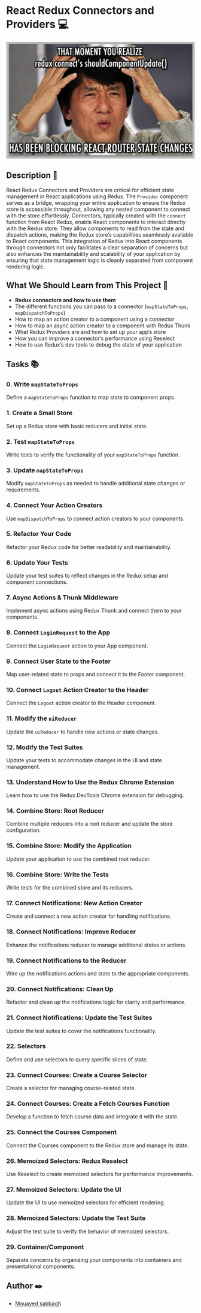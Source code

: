 # React Redux Connectors and Providers 💻

<img src="image/readme.jpg"  title="Optional title" >

## Description 💬

React Redux Connectors and Providers are critical for efficient state management in React applications using Redux. The `Provider` component serves as a bridge, wrapping your entire application to ensure the Redux store is accessible throughout, allowing any nested component to connect with the store effortlessly. Connectors, typically created with the `connect` function from React Redux, enable React components to interact directly with the Redux store. They allow components to read from the state and dispatch actions, making the Redux store’s capabilities seamlessly available to React components. This integration of Redux into React components through connectors not only facilitates a clear separation of concerns but also enhances the maintainability and scalability of your application by ensuring that state management logic is cleanly separated from component rendering logic.

## What We Should Learn from This Project 📑

- **Redux connectors and how to use them**
- The different functions you can pass to a connector (`mapStateToProps`, `mapDispatchToProps`)
- How to map an action creator to a component using a connector
- How to map an async action creator to a component with Redux Thunk
- What Redux Providers are and how to set up your app’s store
- How you can improve a connector’s performance using Reselect
- How to use Redux’s dev tools to debug the state of your application

## Tasks 📚

### 0. Write `mapStateToProps`
Define a `mapStateToProps` function to map state to component props.

### 1. Create a Small Store
Set up a Redux store with basic reducers and initial state.

### 2. Test `mapStateToProps`
Write tests to verify the functionality of your `mapStateToProps` function.

### 3. Update `mapStateToProps`
Modify `mapStateToProps` as needed to handle additional state changes or requirements.

### 4. Connect Your Action Creators
Use `mapDispatchToProps` to connect action creators to your components.

### 5. Refactor Your Code
Refactor your Redux code for better readability and maintainability.

### 6. Update Your Tests
Update your test suites to reflect changes in the Redux setup and component connections.

### 7. Async Actions & Thunk Middleware
Implement async actions using Redux Thunk and connect them to your components.

### 8. Connect `LoginRequest` to the App
Connect the `LoginRequest` action to your App component.

### 9. Connect User State to the Footer
Map user-related state to props and connect it to the Footer component.

### 10. Connect `Logout` Action Creator to the Header
Connect the `Logout` action creator to the Header component.

### 11. Modify the `uiReducer`
Update the `uiReducer` to handle new actions or state changes.

### 12. Modify the Test Suites
Update your tests to accommodate changes in the UI and state management.

### 13. Understand How to Use the Redux Chrome Extension
Learn how to use the Redux DevTools Chrome extension for debugging.

### 14. Combine Store: Root Reducer
Combine multiple reducers into a root reducer and update the store configuration.

### 15. Combine Store: Modify the Application
Update your application to use the combined root reducer.

### 16. Combine Store: Write the Tests
Write tests for the combined store and its reducers.

### 17. Connect Notifications: New Action Creator
Create and connect a new action creator for handling notifications.

### 18. Connect Notifications: Improve Reducer
Enhance the notifications reducer to manage additional states or actions.

### 19. Connect Notifications to the Reducer
Wire up the notifications actions and state to the appropriate components.

### 20. Connect Notifications: Clean Up
Refactor and clean up the notifications logic for clarity and performance.

### 21. Connect Notifications: Update the Test Suites
Update the test suites to cover the notifications functionality.

### 22. Selectors
Define and use selectors to query specific slices of state.

### 23. Connect Courses: Create a Course Selector
Create a selector for managing course-related state.

### 24. Connect Courses: Create a Fetch Courses Function
Develop a function to fetch course data and integrate it with the state.

### 25. Connect the Courses Component
Connect the Courses component to the Redux store and manage its state.

### 26. Memoized Selectors: Redux Reselect
Use Reselect to create memoized selectors for performance improvements.

### 27. Memoized Selectors: Update the UI
Update the UI to use memoized selectors for efficient rendering.

### 28. Memoized Selectors: Update the Test Suite
Adjust the test suite to verify the behavior of memoized selectors.

### 29. Container/Component
Separate concerns by organizing your components into containers and presentational components.

## Author ✒️
- [Mouayed sabbagh](https://github.com/MOUAYEDSB)
